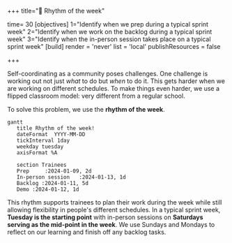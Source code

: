 +++
title="🥁 Rhythm of the week"

time= 30
[objectives]
    1="Identify when we prep during a typical sprint week"
    2="Identify when we work on the backlog during a typical sprint week"
    3="Identify when the in-person session takes place on a typical sprint week"
[build]
  render = 'never'
  list = 'local'
  publishResources = false

+++

Self-coordinating as a community poses challenges. One challenge is working out not just _what_ to do but _when_ to do it. This gets harder when we are working on different schedules. To make things even harder, we use a flipped classroom model: very different from a regular school.

To solve this problem, we use the **rhythm of the week**.

```mermaid
gantt
   title Rhythm of the week!
   dateFormat  YYYY-MM-DD
   tickInterval 1day
   weekday tuesday
   axisFormat %A

   section Trainees
   Prep     :2024-01-09, 2d
   In-person session   :2024-01-13, 1d
   Backlog :2024-01-11, 5d
   Demo :2024-01-12, 1d
```

This rhythm supports trainees to plan their work during the week while still allowing flexibility in people's different schedules. In a typical sprint week, **Tuesday is the starting point** with in-person sessions on **Saturdays serving as the mid-point in the week**. We use Sundays and Mondays to reflect on our learning and finish off any backlog tasks.
